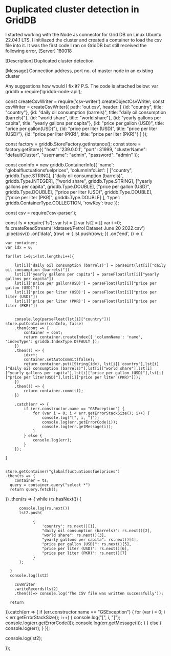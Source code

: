 
# Duplicated cluster detection in GridDB

I started working with the Node Js connector for Grid DB on Linux Ubuntu 22.04.1 LTS. I initiliazed the cluster and created a container to load the csv file into it. It was the first code I ran on GridDB but still received the following error,
[Server] 180018

[Description] Duplicated cluster detection

[Message] Connection address, port no. of master node in an existing cluster


Any suggestions how would I fix it?
P.S. The code is attached below:
var griddb =  require('griddb-node-api');

const createCsvWriter = require('csv-writer').createObjectCsvWriter;
const csvWriter = createCsvWriter({
  path: 'out.csv',
  header: [
      {id: "country", title: "country"},
      {id: "daily oil consumption (barrels)", title: "daily oil consumption (barrels)"},
      {id: "world share", title: "world share"},
      {id: "yearly gallons per capita", title: "yearly gallons per capita"},
      {id: "price per gallon (USD)", title: "price per gallon(USD)"},
      {id: "price per liter (USD)", title: "price per liter (USD)"},
      {id: "price per liter (PKR)", title: "price per liter (PKR)"}
  ]
});

const factory = griddb.StoreFactory.getInstance();
const store = factory.getStore({
    "host": '239.0.0.1',
    "port": 31999,
    "clusterName": "defaultCluster",
    "username": "admin",
    "password": "admin"
});

const conInfo = new griddb.ContainerInfo({
    'name': "globalfluctuationsfuelprices",
    'columnInfoList': [
      ["country", griddb.Type.STRING],
      ["daily oil consumption (barrels)", griddb.Type.INTEGER],
      ["world share", griddb.Type.STRING],
      ["yearly gallons per capita", griddb.Type.DOUBLE],
      ["price per gallon (USD)", griddb.Type.DOUBLE],
      ["price per liter (USD)", griddb.Type.DOUBLE],
      ["price per liter (PKR)", griddb.Type.DOUBLE]
    ],
    'type': griddb.ContainerType.COLLECTION, 'rowKey': true
});





const csv = require('csv-parser');

const fs = require('fs');
var lst = []
var lst2 = []
var i =0;
fs.createReadStream('./dataset/Petrol Dataset June 20 2022.csv')
  .pipe(csv())
  .on('data', (row) => {
    lst.push(row);
  })
  .on('end', () => {

    var container;
    var idx = 0;

    for(let i=0;i<lst.length;i++){

        lst[i]['daily oil consumption (barrels)'] = parseInt(lst[i]["daily oil consumption (barrels)"])
        lst[i]['yearly gallons per capita'] = parseFloat(lst[i]["yearly gallons per capita"])
        lst[i]['price per gallon(USD)'] = parseFloat(lst[i]["price per gallon (USD)"])
        lst[i]['price per liter (USD)'] = parseFloat(lst[i]["price per liter (USD)"])
        lst[i]['price per liter (PKR)'] = parseFloat(lst[i]["price per liter (PKR)"])


        console.log(parseFloat(lst[i]["country"]))
    store.putContainer(conInfo, false)
        .then(cont => {
            container = cont;
            return container.createIndex({ 'columnName': 'name', 'indexType': griddb.IndexType.DEFAULT });
        })
        .then(() => {
            idx++;
            container.setAutoCommit(false);
            return container.put([String(idx), lst[i]['country'],lst[i]["daily oil consumption (barrels)"],lst[i]["world share"],lst[i]["yearly gallons per capita"],lst[i]["price per gallon (USD)"],lst[i]["price per liter(USD)"],lst[i]["price per liter (PKR)"]]);
        })
        .then(() => {
            return container.commit();
        })

        .catch(err => {
            if (err.constructor.name == "GSException") {
                for (var i = 0; i < err.getErrorStackSize(); i++) {
                    console.log("[", i, "]");
                    console.log(err.getErrorCode(i));
                    console.log(err.getMessage(i));
                }
            } else {
                console.log(err);
            }
        });

    }


    store.getContainer("globalfluctuationsfuelprices")
    .then(ts => {
        container = ts;
      query = container.query("select *")
      return query.fetch();
  })
  .then(rs => {
      while (rs.hasNext()) {

          console.log(rs.next())
          lst2.push(

                {
                    'country': rs.next()[1],
                    "daily oil consumption (barrels)": rs.next()[2],
                    "world share": rs.next()[3],
                    "yearly gallons per capita": rs.next()[4],
                    "price per gallon (USD)": rs.next()[5],
                    "price per liter (USD)": rs.next()[6],
                    "price per liter (PKR)": rs.next()[7]
                }
          );

      }
      console.log(lst2)

        csvWriter
        .writeRecords(lst2)
        .then(()=> console.log('The CSV file was written successfully'));

      return
  }).catch(err => {
      if (err.constructor.name == "GSException") {
          for (var i = 0; i < err.getErrorStackSize(); i++) {
              console.log("[", i, "]");
              console.log(err.getErrorCode(i));
              console.log(err.getMessage(i));
          }
      } else {
          console.log(err);
      }
  });

  console.log(lst2);

  });




        